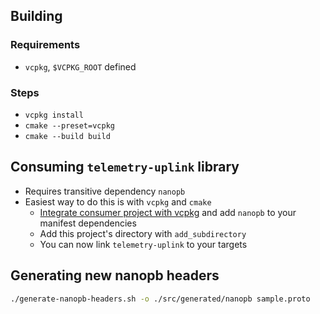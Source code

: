 



## Building

### Requirements

- `vcpkg`, `$VCPKG_ROOT` defined
<!-- - Ninja : `apt install ninja-build` -->

### Steps

- `vcpkg install`
- `cmake --preset=vcpkg`
- `cmake --build build`

## Consuming `telemetry-uplink` library

- Requires transitive dependency `nanopb`
- Easiest way to do this is with `vcpkg` and `cmake`
    - [Integrate consumer project with vcpkg](https://learn.microsoft.com/en-us/vcpkg/get_started/get-started?pivots=shell-bash) and add `nanopb` to your manifest dependencies
    - Add this project's directory with `add_subdirectory`
    - You can now link `telemetry-uplink` to your targets

## Generating new nanopb headers
```bash
./generate-nanopb-headers.sh -o ./src/generated/nanopb sample.proto
```
